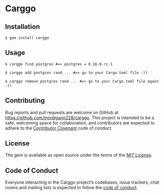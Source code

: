 # Carggo

## Installation

    $ gem install carggo

## Usage

    $ carggo find postgres #=> postgres = 0.16.0-rc.1

    $ carggo add postgres rand ... #=> go to your Cargo.toml file :))

    $ carggo remove postgres rand ... #=> go to your Cargo.toml file again :))



## Contributing

Bug reports and pull requests are welcome on GitHub at https://github.com/mordigann228/carggo. This project is intended to be a safe, welcoming space for collaboration, and contributors are expected to adhere to the [Contributor Covenant](http://contributor-covenant.org) code of conduct.

## License

The gem is available as open source under the terms of the [MIT License](https://opensource.org/licenses/MIT).

## Code of Conduct

Everyone interacting in the Carggo project’s codebases, issue trackers, chat rooms and mailing lists is expected to follow the [code of conduct](https://github.com/mordigann228/carggo/blob/master/CODE_OF_CONDUCT.md).
